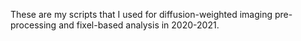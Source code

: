 These are my scripts that I used for diffusion-weighted imaging pre-processing and fixel-based analysis in 2020-2021.
